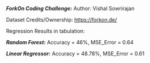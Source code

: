 ***ForkOn Coding Challenge:***
Author: Vishal Sowrirajan

Dataset Credits/Ownership: https://forkon.de/

Regression Results in tabulation:

***Random Forest:***
Accuracy = 46%, MSE_Error = 0.64

***Linear Regressor:***
Accuracy = 48.78%, MSE_Error = 0.61

